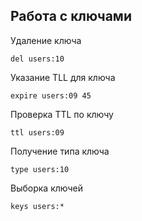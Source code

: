 ## Работа с ключами
Удаление ключа
```redis
del users:10
```

Указание TLL для ключа
```redis
expire users:09 45
```

Проверка TTL по ключу
```redis
ttl users:09
```

Получение типа ключа
```redis
type users:10
```

Выборка ключей
```redis
keys users:*
```
